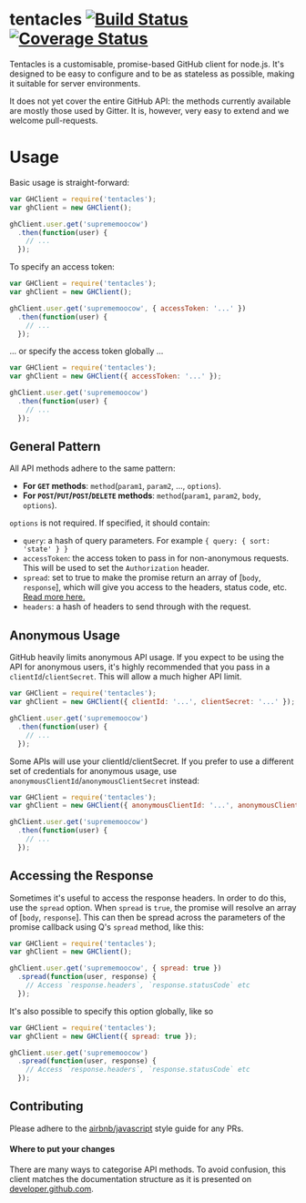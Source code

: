 tentacles [![Build Status](https://travis-ci.org/gitterHQ/tentacles.svg?branch=v0.1.8)](https://travis-ci.org/gitterHQ/tentacles) [![Coverage Status](https://coveralls.io/repos/gitterHQ/tentacles/badge.svg?branch=master)](https://coveralls.io/r/gitterHQ/tentacles?branch=master)
=========

Tentacles is a customisable, promise-based GitHub client for node.js. It's
designed to be easy to configure and to be as stateless as possible, making it
suitable for server environments.

It does not yet cover the entire GitHub API: the methods currently available are
mostly those used by Gitter. It is, however, very easy to extend and we welcome
pull-requests.


# Usage

Basic usage is straight-forward:

```javascript
var GHClient = require('tentacles');
var ghClient = new GHClient();

ghClient.user.get('suprememoocow')
  .then(function(user) {
    // ...
  });
```

To specify an access token:

```javascript
var GHClient = require('tentacles');
var ghClient = new GHClient();

ghClient.user.get('suprememoocow', { accessToken: '...' })
  .then(function(user) {
    // ...
  });
```

... or specify the access token globally ...

```javascript
var GHClient = require('tentacles');
var ghClient = new GHClient({ accessToken: '...' });

ghClient.user.get('suprememoocow')
  .then(function(user) {
    // ...
  });

```
## General Pattern

All API methods adhere to the same pattern:

 * **For `GET` methods**: `method`(`param1`, `param2`, ..., `options`).
 * **For `POST`/`PUT`/`POST`/`DELETE` methods**: `method`(`param1`, `param2`, `body`, `options`).

`options` is not required. If specified, it should contain:

 * `query`: a hash of query parameters. For example ` { query: { sort: 'state' } } `
 * `accessToken`: the access token to pass in for non-anonymous requests. This will be used to set the `Authorization` header.
 * `spread`: set to true to make the promise return an array of [`body`, `response`], which will give you access to the headers, status code, etc. [Read more here.](#accessing-the-response)
 * `headers`: a hash of headers to send through with the request.

## Anonymous Usage

GitHub heavily limits anonymous API usage. If you expect to be using the API
for anonymous users, it's highly recommended that you pass in a `clientId`/`clientSecret`.
This will allow a much higher API limit.

```javascript
var GHClient = require('tentacles');
var ghClient = new GHClient({ clientId: '...', clientSecret: '...' });

ghClient.user.get('suprememoocow')
  .then(function(user) {
    // ...
  });

```

Some APIs will use your clientId/clientSecret. If you prefer to use a different
set of credentials for anonymous usage, use `anonymousClientId`/`anonymousClientSecret`
instead:

```javascript
var GHClient = require('tentacles');
var ghClient = new GHClient({ anonymousClientId: '...', anonymousClientSecret: '...' });

ghClient.user.get('suprememoocow')
  .then(function(user) {
    // ...
  });

```

## Accessing the Response

Sometimes it's useful to access the response headers. In order to do this, use the
`spread` option. When `spread` is `true`, the promise will resolve an array of
[`body`, `response`]. This can then be spread across the parameters of the promise
callback using Q's `spread` method, like this:

```javascript
var GHClient = require('tentacles');
var ghClient = new GHClient();

ghClient.user.get('suprememoocow', { spread: true })
  .spread(function(user, response) {
    // Access `response.headers`, `response.statusCode` etc
  });
```

It's also possible to specify this option globally, like so
```javascript
var GHClient = require('tentacles');
var ghClient = new GHClient({ spread: true });

ghClient.user.get('suprememoocow')
  .spread(function(user, response) {
    // Access `response.headers`, `response.statusCode` etc
  });
```


## Contributing

Please adhere to the [airbnb/javascript](https://github.com/airbnb/javascript)
style guide for any PRs.

#### Where to put your changes

There are many ways to categorise API methods. To avoid confusion, this client
matches the documentation structure as it is presented on
[developer.github.com](https://developer.github.com).
